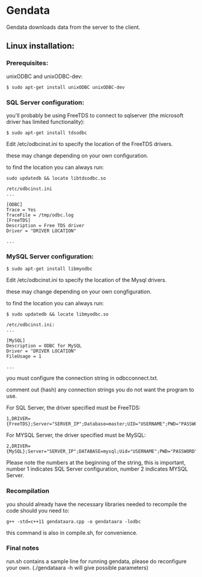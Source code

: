 # Gendata

 

Gendata downloads data from the server to the client.

 

## Linux installation:

### Prerequisites:

 

unixODBC and unixODBC-dev:

 

```
$ sudo apt-get install unixODBC unixODBC-dev
```

 

### SQL Server configuration:

 

you'll probably be using FreeTDS to connect to sqlserver (the microsoft driver has limited functionality):

 

```
$ sudo apt-get install tdsodbc
```

 

Edit /etc/odbcinst.ini to specify the location of the FreeTDS drivers.

these may change depending on your own configuration.

to find the location you can always run:

 

```
sudo updatedb && locate libtdsodbc.so
```

 

```
/etc/odbcinst.ini    
...

[ODBC]  
Trace = Yes  
TraceFile = /tmp/odbc.log  
[FreeTDS]  
Description = Free TDS driver   
Driver = "DRIVER LOCATION"   

...
```

 

### MySQL Server configuration:

```
$ sudo apt-get install libmyodbc

```

 

Edit /etc/odbcinst.ini to specify the location of the Mysql drivers.

these may change depending on your own congfiguration.

to find the location you can always run:

```
$ sudo updatedb && locate libmyodbc.so

```

 
```
/etc/odbcinst.ini:  
...  

[MySQL]  
Description = ODBC for MySQL  
Driver = "DRIVER LOCATION"  
FileUsage = 1  

...
```
you must configure the connection string in odbcconnect.txt.

comment out (hash) any connection strings you do not want the program to use.

For SQL Server, the driver specified must be FreeTDS:

 

```
1,DRIVER={FreeTDS};Server="SERVER_IP";Database=master;UID="USERNAME";PWD="PASSWORD";TDS_Version=8.0;Port="PORT";

```

 

For MYSQL Server, the driver specified must be MySQL:

```
2,DRIVER={MySQL};Server="SERVER_IP";DATABASE=mysql;Uid="USERNAME";PWD="PASSWORD";PORT="PORT";

```
Please note the numbers at the beginning of the string, this is important, number 1 indicates SQL Server configuration, number 2 indicates MYSQL Server.

### Recompilation

you should already have the necessary libraries needed to recompile the code should you need to:

```
g++ -std=c++11 gendataara.cpp -o gendataara -lodbc
```

this command is also in compile.sh, for convenience.

### Final notes

run.sh contains a sample line for running gendata, please do reconfigure your own. (./gendataara -h will give possible parameters)

 
